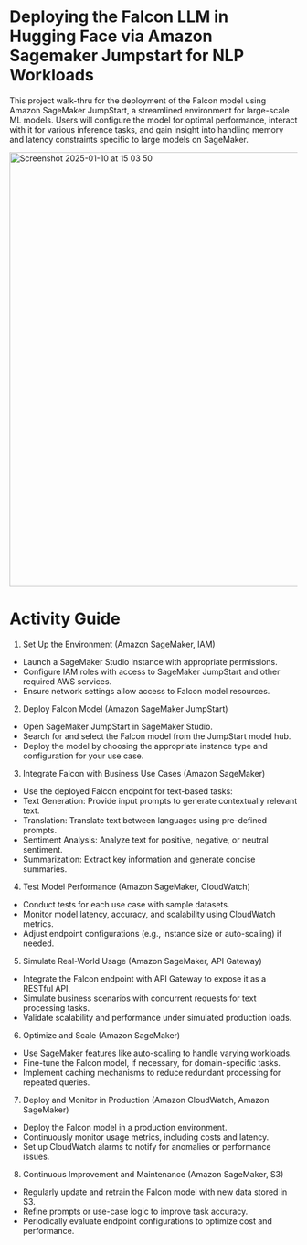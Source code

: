 
# Deploying the Falcon LLM in Hugging Face via Amazon Sagemaker Jumpstart for NLP Workloads


This project walk-thru for the deployment of the Falcon model using Amazon SageMaker JumpStart, a streamlined environment for large-scale ML models. Users will configure the model for optimal performance, interact with it for various inference tasks, and gain insight into handling memory and latency constraints specific to large models on SageMaker.

<img width="760" alt="Screenshot 2025-01-10 at 15 03 50" src="https://github.com/user-attachments/assets/b279527b-52cd-44ab-a18d-30ea24d9a2b9" />

# Activity Guide

1. Set Up the Environment (Amazon SageMaker, IAM)
- Launch a SageMaker Studio instance with appropriate permissions.
- Configure IAM roles with access to SageMaker JumpStart and other required AWS services.
- Ensure network settings allow access to Falcon model resources.
2. Deploy Falcon Model (Amazon SageMaker JumpStart)
- Open SageMaker JumpStart in SageMaker Studio.
- Search for and select the Falcon model from the JumpStart model hub.
- Deploy the model by choosing the appropriate instance type and configuration for your use case.
3. Integrate Falcon with Business Use Cases (Amazon SageMaker)
- Use the deployed Falcon endpoint for text-based tasks:
- Text Generation: Provide input prompts to generate contextually relevant text.
- Translation: Translate text between languages using pre-defined prompts.
- Sentiment Analysis: Analyze text for positive, negative, or neutral sentiment.
- Summarization: Extract key information and generate concise summaries.
4. Test Model Performance (Amazon SageMaker, CloudWatch)
- Conduct tests for each use case with sample datasets.
- Monitor model latency, accuracy, and scalability using CloudWatch metrics.
- Adjust endpoint configurations (e.g., instance size or auto-scaling) if needed.
5. Simulate Real-World Usage (Amazon SageMaker, API Gateway)
- Integrate the Falcon endpoint with API Gateway to expose it as a RESTful API.
- Simulate business scenarios with concurrent requests for text processing tasks.
- Validate scalability and performance under simulated production loads.
6. Optimize and Scale (Amazon SageMaker)
- Use SageMaker features like auto-scaling to handle varying workloads.
- Fine-tune the Falcon model, if necessary, for domain-specific tasks.
- Implement caching mechanisms to reduce redundant processing for repeated queries.
7. Deploy and Monitor in Production (Amazon CloudWatch, Amazon SageMaker)
- Deploy the Falcon model in a production environment.
- Continuously monitor usage metrics, including costs and latency.
- Set up CloudWatch alarms to notify for anomalies or performance issues.
8. Continuous Improvement and Maintenance (Amazon SageMaker, S3)
- Regularly update and retrain the Falcon model with new data stored in S3.
- Refine prompts or use-case logic to improve task accuracy.
- Periodically evaluate endpoint configurations to optimize cost and performance.
